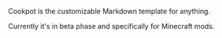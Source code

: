 Cookpot is the customizable Markdown template for anything.

Currently it's in beta phase and specifically for Minecraft mods.
